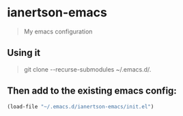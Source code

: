 # ianertson-emacs
> My emacs configuration

## Using it
> git clone <url> --recurse-submodules ~/.emacs.d/.

## Then add to the existing emacs config:
```lisp
(load-file "~/.emacs.d/ianertson-emacs/init.el")
```